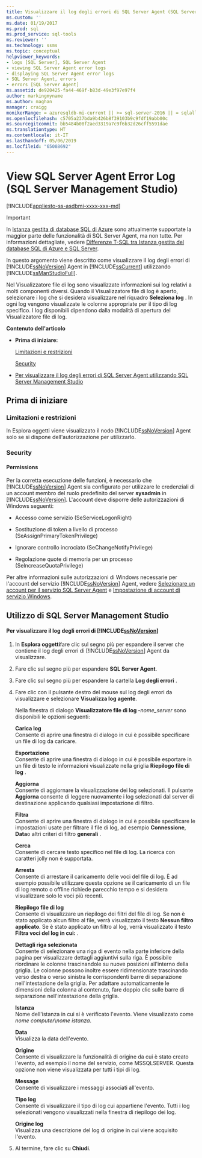 ```yaml
---
title: Visualizzare il log degli errori di SQL Server Agent (SQL Server Management Studio) | Microsoft Docs
ms.custom: ''
ms.date: 01/19/2017
ms.prod: sql
ms.prod_service: sql-tools
ms.reviewer: ''
ms.technology: ssms
ms.topic: conceptual
helpviewer_keywords:
- logs [SQL Server], SQL Server Agent
- viewing SQL Server Agent error logs
- displaying SQL Server Agent error logs
- SQL Server Agent, errors
- errors [SQL Server Agent]
ms.assetid: de920425-fa44-469f-b83d-49e3f97e97f4
author: markingmyname
ms.author: maghan
manager: craigg
monikerRange: = azuresqldb-mi-current || >= sql-server-2016 || = sqlallproducts-allversions
ms.openlocfilehash: c5705a237bda9b426b8f39103b9c9fdf19abb00c
ms.sourcegitcommit: bb5484b08f2aed3319a7c9f6b32d26cff5591dae
ms.translationtype: HT
ms.contentlocale: it-IT
ms.lasthandoff: 05/06/2019
ms.locfileid: "65088692"
---
```

# <a name="view-sql-server-agent-error-log-sql-server-management-studio"></a>View SQL Server Agent Error Log (SQL Server Management Studio)
[!INCLUDE[appliesto-ss-asdbmi-xxxx-xxx-md](../../includes/appliesto-ss-asdbmi-xxxx-xxx-md.md)]

> [!IMPORTANT]  
> In [Istanza gestita di database SQL di Azure](https://docs.microsoft.com/azure/sql-database/sql-database-managed-instance) sono attualmente supportate la maggior parte delle funzionalità di SQL Server Agent, ma non tutte. Per informazioni dettagliate, vedere [Differenze T-SQL tra Istanza gestita del database SQL di Azure e SQL Server](https://docs.microsoft.com/azure/sql-database/sql-database-managed-instance-transact-sql-information#sql-server-agent).

In questo argomento viene descritto come visualizzare il log degli errori di  [!INCLUDE[ssNoVersion](../../includes/ssnoversion-md.md)] Agent in [!INCLUDE[ssCurrent](../../includes/sscurrent-md.md)] utilizzando [!INCLUDE[ssManStudioFull](../../includes/ssmanstudiofull-md.md)].  
  
Nel Visualizzatore file di log sono visualizzate informazioni sui log relativi a molti componenti diversi. Quando il Visualizzatore file di log è aperto, selezionare i log che si desidera visualizzare nel riquadro **Seleziona log** . In ogni log vengono visualizzate le colonne appropriate per il tipo di log specifico. I log disponibili dipendono dalla modalità di apertura del Visualizzatore file di log.  
  
**Contenuto dell'articolo**  
  
-   **Prima di iniziare:**  
  
    [Limitazioni e restrizioni](#Restrictions)  
  
    [Security](#Security)  
  
-   [Per visualizzare il log degli errori di SQL Server Agent utilizzando SQL Server Management Studio](#SSMSProcedure)  
  
## <a name="BeforeYouBegin"></a>Prima di iniziare  
  
### <a name="Restrictions"></a>Limitazioni e restrizioni  
In Esplora oggetti viene visualizzato il nodo [!INCLUDE[ssNoVersion](../../includes/ssnoversion-md.md)] Agent solo se si dispone dell'autorizzazione per utilizzarlo.  
  
### <a name="Security"></a>Security  
  
#### <a name="Permissions"></a>Permissions  
Per la corretta esecuzione delle funzioni, è necessario che [!INCLUDE[ssNoVersion](../../includes/ssnoversion-md.md)] Agent sia configurato per utilizzare le credenziali di un account membro del ruolo predefinito del server **sysadmin** in [!INCLUDE[ssNoVersion](../../includes/ssnoversion-md.md)]. L'account deve disporre delle autorizzazioni di Windows seguenti:  
  
-   Accesso come servizio (SeServiceLogonRight)  
  
-   Sostituzione di token a livello di processo (SeAssignPrimaryTokenPrivilege)  
  
-   Ignorare controllo incrociato (SeChangeNotifyPrivilege)  
  
-   Regolazione quote di memoria per un processo (SeIncreaseQuotaPrivilege)  
  
Per altre informazioni sulle autorizzazioni di Windows necessarie per l'account del servizio [!INCLUDE[ssNoVersion](../../includes/ssnoversion-md.md)] Agent, vedere [Selezionare un account per il servizio SQL Server Agent](../../ssms/agent/select-an-account-for-the-sql-server-agent-service.md) e [Impostazione di account di servizio Windows](../../database-engine/configure-windows/configure-windows-service-accounts-and-permissions.md).  
  
## <a name="SSMSProcedure"></a>Utilizzo di SQL Server Management Studio  
  
#### <a name="to-view-the-includessnoversionincludesssnoversion-mdmd-agent-error-log"></a>Per visualizzare il log degli errori di [!INCLUDE[ssNoVersion](../../includes/ssnoversion-md.md)]  
  
1.  In **Esplora oggetti**fare clic sul segno più per espandere il server che contiene il log degli errori di [!INCLUDE[ssNoVersion](../../includes/ssnoversion-md.md)] Agent da visualizzare.  
  
2.  Fare clic sul segno più per espandere **SQL Server Agent**.  
  
3.  Fare clic sul segno più per espandere la cartella **Log degli errori** .  
  
4.  Fare clic con il pulsante destro del mouse sul log degli errori da visualizzare e selezionare **Visualizza log agente**.  
  
    Nella finestra di dialogo **Visualizzatore file di log -**_nome_server_ sono disponibili le opzioni seguenti:  
  
    **Carica log**  
    Consente di aprire una finestra di dialogo in cui è possibile specificare un file di log da caricare.  
  
    **Esportazione**  
    Consente di aprire una finestra di dialogo in cui è possibile esportare in un file di testo le informazioni visualizzate nella griglia **Riepilogo file di log** .  
  
    **Aggiorna**  
    Consente di aggiornare la visualizzazione dei log selezionati. Il pulsante **Aggiorna** consente di leggere nuovamente i log selezionati dal server di destinazione applicando qualsiasi impostazione di filtro.  
  
    **Filtra**  
    Consente di aprire una finestra di dialogo in cui è possibile specificare le impostazioni usate per filtrare il file di log, ad esempio **Connessione**, **Data**o altri criteri di filtro **generali** .  
  
    **Cerca**  
    Consente di cercare testo specifico nel file di log. La ricerca con caratteri jolly non è supportata.  
  
    **Arresta**  
    Consente di arrestare il caricamento delle voci del file di log. È ad esempio possibile utilizzare questa opzione se il caricamento di un file di log remoto o offline richiede parecchio tempo e si desidera visualizzare solo le voci più recenti.  
  
    **Riepilogo file di log**  
    Consente di visualizzare un riepilogo dei filtri del file di log. Se non è stato applicato alcun filtro al file, verrà visualizzato il testo **Nessun filtro applicato**. Se è stato applicato un filtro al log, verrà visualizzato il testo **Filtra voci del log in cui:** <filter criteria>.  
  
    **Dettagli riga selezionata**  
    Consente di selezionare una riga di evento nella parte inferiore della pagina per visualizzare dettagli aggiuntivi sulla riga. È possibile riordinare le colonne trascinandole su nuove posizioni all'interno della griglia. Le colonne possono inoltre essere ridimensionate trascinando verso destra o verso sinistra le corrispondenti barre di separazione nell'intestazione della griglia. Per adattare automaticamente le dimensioni della colonna al contenuto, fare doppio clic sulle barre di separazione nell'intestazione della griglia.  
  
    **Istanza**  
    Nome dell'istanza in cui si è verificato l'evento. Viene visualizzato come *nome computer*\\*nome istanza*.  
  
    **Data**  
    Visualizza la data dell'evento.  
  
    **Origine**  
    Consente di visualizzare la funzionalità di origine da cui è stato creato l'evento, ad esempio il nome del servizio, come MSSQLSERVER. Questa opzione non viene visualizzata per tutti i tipi di log.  
  
    **Message**  
    Consente di visualizzare i messaggi associati all'evento.  
  
    **Tipo log**  
    Consente di visualizzare il tipo di log cui appartiene l'evento. Tutti i log selezionati vengono visualizzati nella finestra di riepilogo dei log.  
  
    **Origine log**  
    Visualizza una descrizione del log di origine in cui viene acquisito l'evento.  
  
5.  Al termine, fare clic su **Chiudi**.  
  
